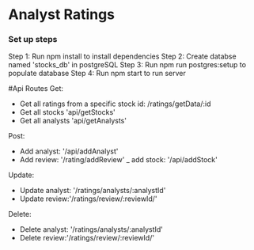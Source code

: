 # Analyst Ratings 
### Set up steps
Step 1: Run npm install to install dependencies
Step 2: Create databse named 'stocks_db' in postgreSQL
Step 3: Run npm run postgres:setup to populate database
Step 4: Run npm start to run server

#Api Routes
Get:
- Get all ratings from a specific stock id: /ratings/getData/:id
- Get all stocks 'api/getStocks'
- Get all analysts 'api/getAnalysts'

Post: 
- Add analyst: '/api/addAnalyst'
- Add review: '/rating/addReview'
_ add stock: '/api/addStock'

Update: 
- Update analyst: '/ratings/analysts/:analystId'
- Update review:'/ratings/review/:reviewId/'

Delete: 
- Delete analyst: '/ratings/analysts/:analystId'
- Delete review:'/ratings/review/:reviewId/'
